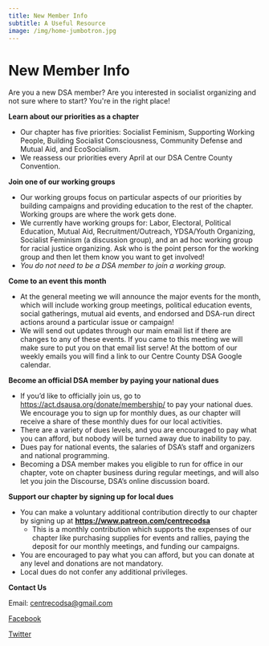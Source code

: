 ```yaml
---
title: New Member Info
subtitle: A Useful Resource
image: /img/home-jumbotron.jpg
---
```

# New Member Info

Are you a new DSA member? Are you interested in socialist organizing and not sure where to start? You're in the right place!

**Learn about our priorities as a chapter**

* Our chapter has five priorities: Socialist Feminism, Supporting Working People, Building Socialist Consciousness, Community Defense and Mutual Aid, and EcoSocialism.
* We reassess our priorities every April at our DSA Centre County Convention. 

**Join one of our working groups**

* Our working groups focus on particular aspects of our priorities by building campaigns and providing education to the rest of the chapter. Working groups are where the work gets done. 
* We currently have working groups for: Labor, Electoral, Political Education, Mutual Aid, Recruitment/Outreach, YDSA/Youth Organizing, Socialist Feminism (a discussion group), and an ad hoc working group for racial justice organizing. Ask who is the point person for the working group and then let them know you want to get involved!
* _You do not need to be a DSA member to join a working group._

**Come to an event this month**

* At the general meeting we will announce the major events for the month, which will include working group meetings, political education events, social gatherings, mutual aid events, and endorsed and DSA-run direct actions around a particular issue or campaign!
* We will send out updates through our main email list if there are changes to any of these events. If you came to this meeting we will make sure to put you on that email list serve! At the bottom of our weekly emails you will find a link to our  Centre County DSA Google calendar.

**Become an official DSA member by paying your national dues**

* If you’d like to officially join us, go to https://act.dsausa.org/donate/membership/ to pay your national dues. We encourage you to sign up for monthly dues, as our chapter will receive a share of these monthly dues for our local activities. 
* There are a variety of dues levels, and you are encouraged to pay what you can afford, but nobody will be turned away due to inability to pay. 
* Dues pay for national events, the salaries of DSA’s staff and organizers and national programming.
* Becoming a DSA member makes you eligible to run for office in our chapter, vote on chapter business during regular meetings, and will also let you join the Discourse, DSA’s online discussion board.

**Support our chapter by signing up for local dues**

* You can make a voluntary additional contribution directly to our chapter by signing up at **https://www.patreon.com/centrecodsa**
  * This is a monthly contribution which supports the expenses of our chapter like purchasing supplies for events and rallies, paying the deposit for our monthly meetings, and funding our campaigns.
* You are encouraged to pay what you can afford, but you can donate at any level and donations are not mandatory.
* Local dues do not confer any additional privileges. 

**Contact Us**

Email: centrecodsa@gmail.com

[Facebook](https://www.facebook.com/centrecodsa/)

[Twitter](https://twitter.com/centrecodsa)
